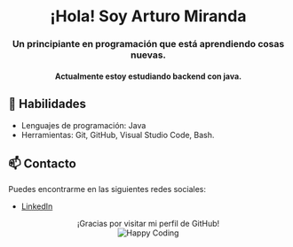 <!-- Encabezado -->
<h1 align="center">¡Hola! Soy Arturo Miranda</h1>

<!-- Subtítulos -->
<h3 align="center">Un principiante en programación que está aprendiendo cosas nuevas.</h3>

<h4 align="center">Actualmente estoy estudiando backend con java.</h4>

<!-- Proyectos 
<h2>👨‍💻 Proyectos</h2>

<ul>
  <li>
    <a href="enlace al proyecto">Nombre del proyecto</a> - Descripción corta del proyecto.
  </li>
  <li>
    <a href="enlace al proyecto">Nombre del proyecto</a> - Descripción corta del proyecto.
  </li>
</ul>
-->

<!-- Habilidades -->
<h2>🚀 Habilidades</h2>

<ul>
  <li>
    Lenguajes de programación: Java
  </li>
  <li>
    Herramientas: Git, GitHub, Visual Studio Code, Bash.
  </li>
</ul>

<!-- Contacto -->
<h2>📫 Contacto</h2>

<p>Puedes encontrarme en las siguientes redes sociales:</p>

<ul>
<!-- 
  <li>
    <a href="enlace a tu cuenta de Twitter">Twitter</a>
  </li>
 -->
  <li>
    <a href="https://www.linkedin.com/in/miracodex/">LinkedIn</a>
  </li>
</ul>

<!-- Firma -->
<p align="center">
  ¡Gracias por visitar mi perfil de GitHub!<br>
  <img src="https://img.shields.io/badge/-Happy%20Coding-brightgreen" alt="Happy Coding">
</p>
